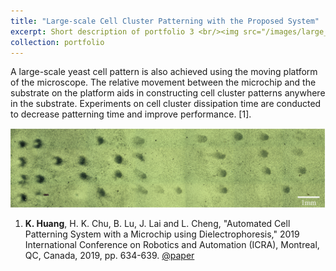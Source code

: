 ```yaml
---
title: "Large-scale Cell Cluster Patterning with the Proposed System"
excerpt: Short description of portfolio 3 <br/><img src="/images/large_cell_pattern.png" width="768" height="193.3">
collection: portfolio
---
```


A large-scale yeast cell pattern is also achieved using the moving platform of the microscope. The relative movement between the microchip and the substrate on the platform aids in constructing cell cluster patterns anywhere in the substrate. Experiments on cell cluster dissipation time are conducted to decrease patterning time and improve performance. [1].

![figure](/images/large_cell_pattern.png)

1. **K. Huang**, H. K. Chu, B. Lu, J. Lai and L. Cheng, "Automated Cell Patterning System with a Microchip using Dielectrophoresis," 2019 International Conference on Robotics and Automation (ICRA), Montreal, QC, Canada, 2019, pp. 634-639. [@paper](/files/icra_2019.pdf)
